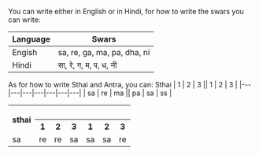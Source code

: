 You can write either in English or in Hindi, for how to write the swars you can write:

| Language | Swars |
|----------|-------|
| Engish | sa, re, ga, ma, pa, dha, ni |
| Hindi | सा, रे, ग, म, प, ध, नी |

As for how to write Sthai and Antra, you can:
Sthai
| 1 | 2 | 3 || 1 | 2 | 3 |
|---|---|---|---|---|---|---|
| sa | re | ma || pa | sa | ss |

<table>
  <tr>
    <th rowspan="2" style="text-align:center;">sthai</th>
    <th colspan="3" style="text-align:center;">&nbsp;</th>
    <th colspan="3" style="text-align:center;">&nbsp;</th>
  </tr>
  <tr>
    <th>1</th>
    <th>2</th>
    <th>3</th>
    <th>1</th>
    <th>2</th>
    <th>3</th>
  </tr>
  <tr>
    <td>sa</td>
    <td>re</td>
    <td>re</td>
    <td>sa</td>
    <td>sa</td>
    <td>sa</td>
    <td>re</td>
  </tr>
</table>